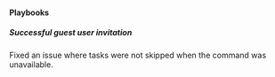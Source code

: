 
#### Playbooks

##### Successful guest user invitation

Fixed an issue where tasks were not skipped when the command was unavailable.
